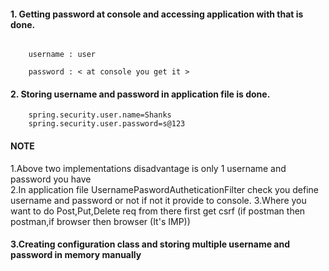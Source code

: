 #### 1. Getting password at console and accessing application with that is done.

``` 

    username : user

    password : < at console you get it >

```
#### 2. Storing username and password in application file is done.

```
    spring.security.user.name=Shanks
    spring.security.user.password=s@123
```

#### NOTE
1.Above two implementations disadvantage is only 1 username and password you have  
2.In application file UsernamePaswordAutheticationFilter check you define username and password or not if not it provide to console.
3.Where you want to do Post,Put,Delete req from there first get csrf (if postman then postman,if browser then browser (It's IMP))

#### 3.Creating configuration class and storing multiple username and password in memory manually

